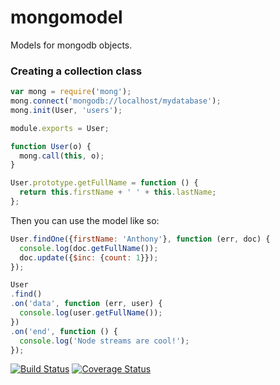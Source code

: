 mongomodel
==========

Models for mongodb objects.

### Creating a collection class

```javascript
var mong = require('mong');
mong.connect('mongodb://localhost/mydatabase');
mong.init(User, 'users');

module.exports = User;

function User(o) {
  mong.call(this, o);
}

User.prototype.getFullName = function () {
  return this.firstName + ' ' + this.lastName;
};

```

Then you can use the model like so:

```javascript
User.findOne({firstName: 'Anthony'}, function (err, doc) {
  console.log(doc.getFullName());
  doc.update({$inc: {count: 1}});
});

User
.find()
.on('data', function (err, user) {
  console.log(user.getFullName());
})
.on('end', function () {
  console.log('Node streams are cool!');
});

```


[![Build Status](https://travis-ci.org/aantthony/mong.png?branch=master)](https://travis-ci.org/aantthony/mong) [![Coverage Status](https://coveralls.io/repos/aantthony/mong/badge.png?branch=master)](https://coveralls.io/r/aantthony/mong?branch=master)